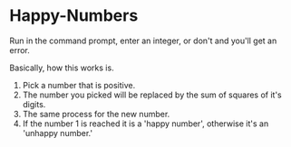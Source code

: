 # Happy-Numbers

Run in the command prompt, enter an integer, or don't and you'll get an error. 

Basically, how this works is. 
1. Pick a number that is positive.
2. The number you picked will be replaced by the sum of squares of it's digits.
3. The same process for the new number.
4. If the number 1 is reached it is a 'happy number', otherwise it's an 'unhappy number.'
